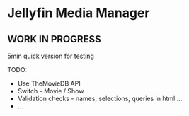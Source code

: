 # Jellyfin Media Manager

## WORK IN PROGRESS

5min quick version for testing


TODO: 

- Use TheMovieDB API
- Switch - Movie / Show
- Validation checks - names, selections, queries in html ...
- ...
